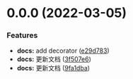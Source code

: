 # 0.0.0 (2022-03-05)

### Features

- **docs:** add decorator ([e29d783](https://github.com/air-supply94/zhouhaifei-study-note/commit/e29d783de93845667e959b98943cf99932f0eba2))
- **docs:** 更新文档 ([3f507e6](https://github.com/air-supply94/zhouhaifei-study-note/commit/3f507e6103c8852dc7dd351963aeb6975646c7da))
- **docs:** 更新文档 ([9fa1dba](https://github.com/air-supply94/zhouhaifei-study-note/commit/9fa1dba5d8d83c853a9da096157a4de08901e0fb))
